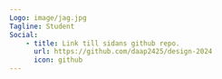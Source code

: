 ```yaml
---
Logo: image/jag.jpg
Tagline: Student
Social:
    - title: Link till sidans github repo.
      url: https://github.com/daap2425/design-2024
      icon: github
---
```

